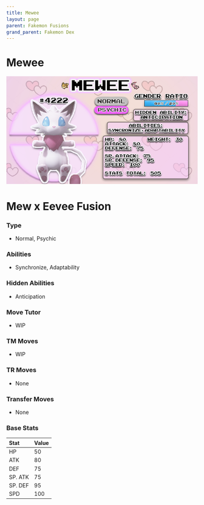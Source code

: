```yaml
---
title: Mewee
layout: page
parent: Fakemon Fusions
grand_parent: Fakemon Dex
---
```


# Mewee

![Image](/fakemon_pics/mewee.png)

# Mew x Eevee Fusion

### Type
- Normal, Psychic

### Abilities
- Synchronize, Adaptability

### Hidden Abilities
- Anticipation

### Move Tutor
- WIP

### TM Moves
- WIP

### TR Moves
- None

### Transfer Moves
- None

### Base Stats
| Stat    | Value |
|:--------|:------|
| HP      | 50    |
| ATK     | 80    |
| DEF     | 75    |
| SP. ATK | 75    |
| SP. DEF | 95    |
| SPD     | 100   |